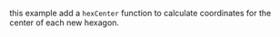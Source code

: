 this example add a `hexCenter` function to calculate coordinates for the center of each new hexagon.